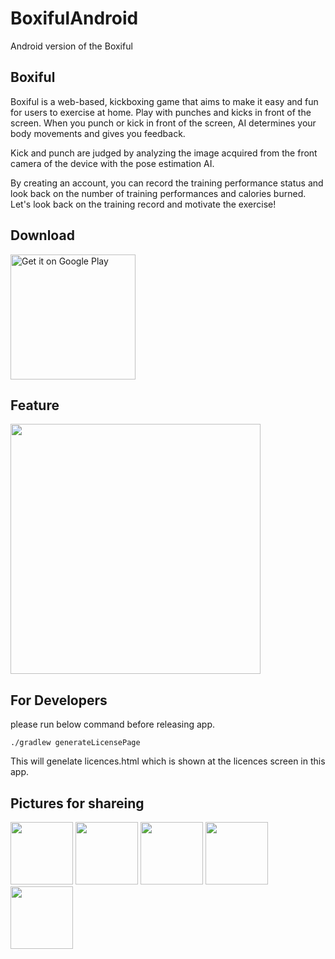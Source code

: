 # BoxifulAndroid
Android version of the Boxiful

## Boxiful
Boxiful is a web-based, kickboxing game that aims to make it easy and fun for users to exercise at home. Play with punches and kicks in front of the screen. When you punch or kick in front of the screen, AI determines your body movements and gives you feedback.

Kick and punch are judged by analyzing the image acquired from the front camera of the device with the pose estimation AI.

By creating an account, you can record the training performance status and look back on the number of training performances and calories burned. Let's look back on the training record and motivate the exercise!

## Download
<a href='https://play.google.com/store/apps/details?id=com.jp_funda.boxiful&pcampaignid=pcampaignidMKT-Other-global-all-co-prtnr-py-PartBadge-Mar2515-1'><img alt='Get it on Google Play' src='https://play.google.com/intl/en_us/badges/static/images/badges/en_badge_web_generic.png' width="200px"/></a>

## Feature
<img src ="https://user-images.githubusercontent.com/66544606/173255673-e283e6d8-6578-46eb-914c-1178d909ee5f.jpeg" width="400dp" />

## For Developers
please run below command before releasing app.
```
./gradlew generateLicensePage
```
This will genelate licences.html which is shown at the licences screen in this app.


## Pictures for shareing
<div>
  <img src="https://user-images.githubusercontent.com/66544606/170872184-9503f992-0879-48cb-9b62-4045033a58c8.png" width="100px" />
  <img src="https://user-images.githubusercontent.com/66544606/170872192-541781a5-6177-4840-840c-f7bd9fc087a7.png" width="100px" />
  <img src="https://user-images.githubusercontent.com/66544606/170872193-a7ceda39-ab7d-4428-a855-e68d01df3044.png" width="100px" />
  <img src="https://user-images.githubusercontent.com/66544606/170872194-91e98867-31b9-4a30-806f-25170212c387.jpg" width="100px" />
  <img src="https://user-images.githubusercontent.com/66544606/170872195-bafe8ef6-7d88-430a-8a56-398019d1ffc1.png" width="100px" />
</div>
